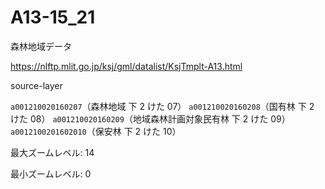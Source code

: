 # A13-15_21

森林地域データ

https://nlftp.mlit.go.jp/ksj/gml/datalist/KsjTmplt-A13.html

source-layer

`a001210020160207`（森林地域 下 2 けた 07）
`a001210020160208`（国有林 下 2 けた 08）
`a001210020160209`（地域森林計画対象民有林 下 2 けた 09）
`a0012100201602010`（保安林 下 2 けた 10）

最大ズームレベル: 14

最小ズームレベル: 0
